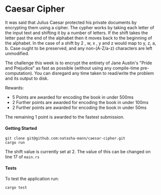 # Caesar Cipher

It was said that Julius Caesar protected his private documents by encrypting them using a cipher. The cypher works by taking each letter of the input text and shifting it by a number of letters. If the shift takes the letter past the end of the alphabet then it moves back to the beginning of the alphabet. In the case of a shift by 2
, w, x , y and z would map to y, z, a, b. Case ought to be preserved, and any non-(A-Z/a-z) characters are left unmodified.

The challenge this week is to encrypt the entirety of Jane Austin's "Pride and Prejudice" as fast as possible (without using any compile-time pre-computation). You can disregard any time taken to read/write the problem and its output to disk.

Rewards:

- 5 Points are awarded for encoding the book in under 500ms
- 2 Further points are awarded for encoding the book in under 100ms
- 2 Further points are awarded for encoding the book in under 50ms

The remaining 1 point is awarded to the fastest submission.

#### Getting Started

```
git clone git@github.com:natasha-mann/caesar-cipher.git
cargo run
```

The shift value is currently set at 2. The value of this can be changed on line 17 of `main.rs`

#### Tests

To test the application run:

```
cargo test
```
